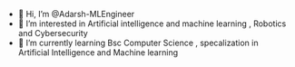 - 👋 Hi, I’m @Adarsh-MLEngineer
- 👀 I’m interested in Artificial intelligence and machine learning , Robotics and Cybersecurity
- 🌱 I’m currently learning Bsc Computer Science , specalization in Artificial Intelligence and Machine learning 
